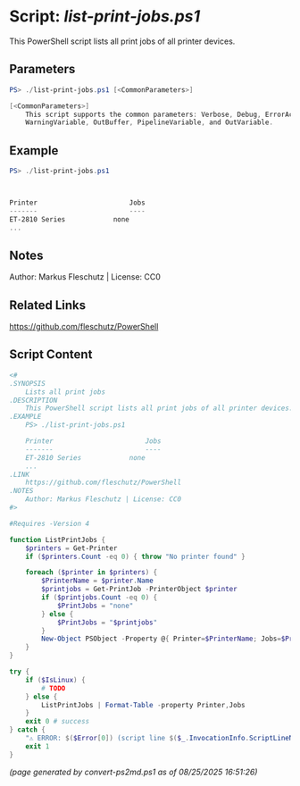 Script: *list-print-jobs.ps1*
========================

This PowerShell script lists all print jobs of all printer devices.

Parameters
----------
```powershell
PS> ./list-print-jobs.ps1 [<CommonParameters>]

[<CommonParameters>]
    This script supports the common parameters: Verbose, Debug, ErrorAction, ErrorVariable, WarningAction, 
    WarningVariable, OutBuffer, PipelineVariable, and OutVariable.
```

Example
-------
```powershell
PS> ./list-print-jobs.ps1



Printer                       Jobs
-------                       ----
ET-2810 Series 		      none
...

```

Notes
-----
Author: Markus Fleschutz | License: CC0

Related Links
-------------
https://github.com/fleschutz/PowerShell

Script Content
--------------
```powershell
<#
.SYNOPSIS
	Lists all print jobs
.DESCRIPTION
	This PowerShell script lists all print jobs of all printer devices.
.EXAMPLE
	PS> ./list-print-jobs.ps1

	Printer                       Jobs
	-------                       ----
	ET-2810 Series 		      none
	...
.LINK
	https://github.com/fleschutz/PowerShell
.NOTES
	Author: Markus Fleschutz | License: CC0
#>

#Requires -Version 4

function ListPrintJobs {
	$printers = Get-Printer
	if ($printers.Count -eq 0) { throw "No printer found" }

	foreach ($printer in $printers) {
		$PrinterName = $printer.Name
		$printjobs = Get-PrintJob -PrinterObject $printer
		if ($printjobs.Count -eq 0) {
			$PrintJobs = "none"
		} else {
			$PrintJobs = "$printjobs"
		}
		New-Object PSObject -Property @{ Printer=$PrinterName; Jobs=$PrintJobs }
	}
}

try {
	if ($IsLinux) {
		# TODO
	} else {
		ListPrintJobs | Format-Table -property Printer,Jobs
	}
	exit 0 # success
} catch {
	"⚠️ ERROR: $($Error[0]) (script line $($_.InvocationInfo.ScriptLineNumber))"
	exit 1
}
```

*(page generated by convert-ps2md.ps1 as of 08/25/2025 16:51:26)*
